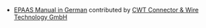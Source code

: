 - [EPAAS Manual in German](http://epaas.xyz/docs/user/manual/de/) contributed by [CWT Connector & Wire Technology GmbH](http://www.cwt-assembly.com/)
